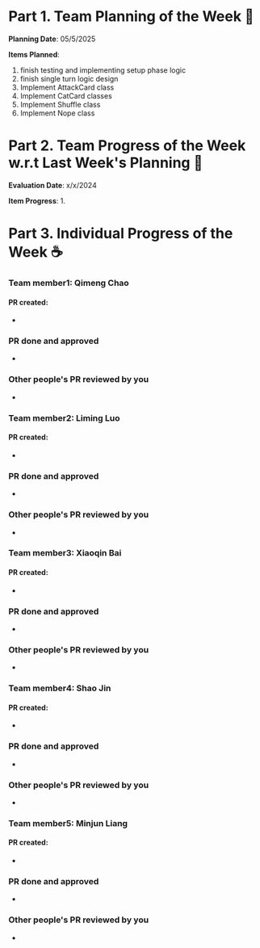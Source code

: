 # Part 1. Team Planning of the Week :ledger:
**Planning Date**: 05/5/2025

**Items Planned**:
1. finish testing and implementing setup phase logic
2. finish single turn logic design
3. Implement AttackCard class
4. Implement CatCard classes
5. Implement Shuffle class
6. Implement Nope class


# Part 2. Team Progress of the Week w.r.t Last Week's Planning :green_book:
**Evaluation Date**: x/x/2024

**Item Progress**:
1. 

# Part 3. Individual Progress of the Week :coffee:

### Team member1: Qimeng Chao
#### PR created:
- 

### PR done and approved
- 

### Other people's PR reviewed by you
- 

### Team member2: Liming Luo
#### PR created:
- 

### PR done and approved
- 

### Other people's PR reviewed by you
- 

### Team member3: Xiaoqin Bai
#### PR created:
- 

### PR done and approved
- 

### Other people's PR reviewed by you
- 

### Team member4: Shao Jin
#### PR created:
- 

### PR done and approved
- 

### Other people's PR reviewed by you
- 

### Team member5: Minjun Liang
#### PR created:
- 

### PR done and approved
- 

### Other people's PR reviewed by you
- 